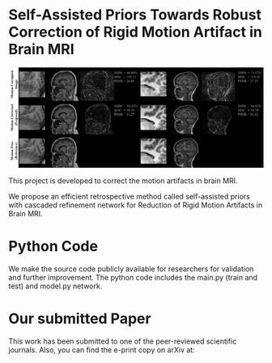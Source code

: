 # Self-Assisted Priors Towards Robust Correction of Rigid Motion Artifact in Brain MRI

!['Results'](fig/result2.png)


This project is developed to correct the motion artifacts in brain MRI. 

We propose an efficient retrospective method called self-assisted priors with cascaded refinement network for Reduction of Rigid Motion Artifacts in Brain MRI. 



# Python Code

We make the source code publicly available for researchers for validation and further improvement.
The python code includes the main.py (train and test) and model.py network.

# Our submitted Paper

This work has been submitted to one of the peer-reviewed scientific journals.
Also, you can find the e-print copy on arXiv at: 
